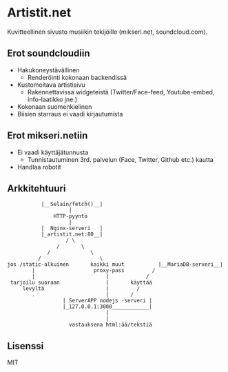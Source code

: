 # Artistit.net

Kuvitteellinen sivusto musiikin tekijöille (mikseri.net, soundcloud.com).

## Erot soundcloudiin

- Hakukoneystävällinen
    - Renderöinti kokonaan backendissä
- Kustomoitava artistisivu
    - Rakennettavissa widgeteistä (Twitter/Face-feed, Youtube-embed, info-laatikko jne.)
- Kokonaan suomenkielinen
- Biisien starraus ei vaadi kirjautumista

## Erot mikseri.netiin

- Ei vaadi käyttäjätunnusta
    - Tunnistautuminen 3rd. palvelun (Face, Twitter, Github etc.) kautta
- Handlaa robotit

## Arkkitehtuuri

```
           |__Selain/fetch()__|
                    |
               HTTP-pyyntö
                    |
           |  Nginx-serveri   |
           |_artistit.net:80__|
                   / \
                /       \
             /             \
          /                   \
jos /static-alkuinen       kaikki muut           |__MariaDB-serveri__|
        |                   proxy-pass         /
        |                       |            /
 tarjoilu suoraan               |       käyttää
     levyltä                    |         /
        .                       |       /
                  | ServerAPP nodejs -serveri |
                  |_127.0.0.1:3000____________|
                                |
                                |
                    vastauksena html:ää/tekstiä
```

## Lisenssi

MIT